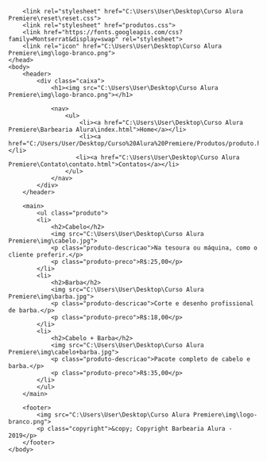 
<!DOCTYPE html>
<html>
    <head>
        <meta charset="UTF-8">
        <title>PRODUTOS - Barbearia Alura</title>

        <link rel="stylesheet" href="C:\Users\User\Desktop\Curso Alura Premiere\reset\reset.css">
        <link rel="stylesheet" href="produtos.css">
        <link href="https://fonts.googleapis.com/css?family=Montserrat&display=swap" rel="stylesheet">
        <link rel="icon" href="C:\Users\User\Desktop\Curso Alura Premiere\img\logo-branco.png">
    </head>
    <body>
        <header>
            <div class="caixa">
                <h1><img src="C:\Users\User\Desktop\Curso Alura Premiere\img\logo-branco.png"></h1>

                <nav>
                    <ul>
                        <li><a href="C:\Users\User\Desktop\Curso Alura Premiere\Barbearia Alura\index.html">Home</a></li>
                        <li><a href="C:/Users/User/Desktop/Curso%20Alura%20Premiere/Produtos/produto.html">Produtos</a></li>
                       <li><a href="C:\Users\User\Desktop\Curso Alura Premiere\Contato\contato.html">Contatos</a></li>
                    </ul>
                </nav>
            </div>
        </header>

        <main>
            <ul class="produto">
            <li>
                <h2>Cabelo</h2>
                <img src="C:\Users\User\Desktop\Curso Alura Premiere\img\cabelo.jpg">
                <p class="produto-descricao">Na tesoura ou máquina, como o cliente preferir.</p>
                <p class="produto-preco">R$:25,00</p>
            </li>
            <li>
                <h2>Barba</h2>
                <img src="C:\Users\User\Desktop\Curso Alura Premiere\img\barba.jpg">
                <p class="produto-descricao">Corte e desenho profissional de barba.</p>
                <p class="produto-preco">R$:18,00</p>
            </li>
            <li>
                <h2>Cabelo + Barba</h2>
                <img src="C:\Users\User\Desktop\Curso Alura Premiere\img\cabelo+barba.jpg">
                <p class="produto-descricao">Pacote completo de cabelo e barba.</p>
                <p class="produto-preco">R$:35,00</p>
            </li>    
            </ul>
        </main>

        <footer>
            <img src="C:\Users\User\Desktop\Curso Alura Premiere\img\logo-branco.png">
            <p class="copyright">&copy; Copyright Barbearia Alura - 2019</p>
        </footer>
    </body>
</html>
